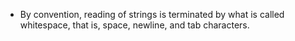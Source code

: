 * By convention, reading of strings is terminated by what is called whitespace, that is, space, newline, and tab characters.
